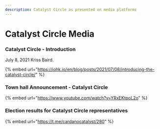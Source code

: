 ```yaml
---
description: Catalyst Circle as presented on media platforms
---
```


# Catalyst Circle Media

### Catalyst Circle - Introduction

July 8, 2021 Kriss Baird.

{% embed url="https://iohk.io/en/blog/posts/2021/07/08/introducing-the-catalyst-circle/" %}

### Town hall Announcement - Catalyst Circle

{% embed url="https://www.youtube.com/watch?v=YRxEKtpoL2o" %}

### Election results for Catalyst Circle representatives

{% embed url="https://t.me/cardanocatalyst/280" %}




